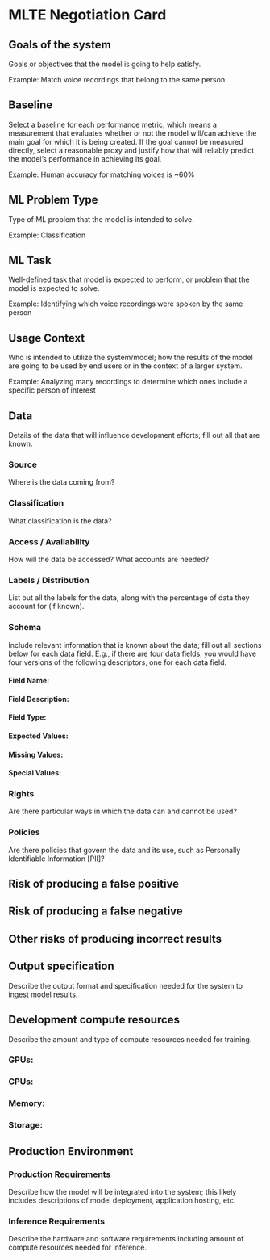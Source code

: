 # MLTE Negotiation Card

## Goals of the system

Goals or objectives that the model is going to help satisfy.

Example: Match voice recordings that belong to the same person 

## Baseline 

Select a baseline for each performance metric, which means a measurement that evaluates whether or not the model will/can achieve the main goal for which it is being created. If the goal cannot be measured directly, select a reasonable proxy and justify how that will reliably predict the model’s performance in achieving its goal.

Example: Human accuracy for matching voices is ~60%

## ML Problem Type 

Type of ML problem that the model is intended to solve.

Example: Classification

## ML Task 

Well-defined task that model is expected to perform, or problem that the model is expected to solve.

Example: Identifying which voice recordings were spoken by the same person

## Usage Context

Who is intended to utilize the system/model; how the results of the model are going to be used by end users or in the context of a larger system.

Example: Analyzing many recordings to determine which ones include a specific person of interest

## Data

Details of the data that will influence development efforts; fill out all that are known.

### Source

Where is the data coming from?

### Classification

What classification is the data?

### Access / Availability

How will the data be accessed? What accounts are needed?

### Labels / Distribution
List out all the labels for the data, along with the percentage of data they account for (if known).

### Schema

Include relevant information that is known about the data; fill out all sections below for each data field. E.g., if there are four data fields, you would have four versions of the following descriptors, one for each data field.

#### Field Name: 
#### Field Description: 
#### Field Type: 
#### Expected Values: 
#### Missing Values: 
#### Special Values: 

### Rights

Are there particular ways in which the data can and cannot be used?

### Policies 

Are there policies that govern the data and its use, such as Personally Identifiable Information [PII]?

## Risk of producing a false positive

## Risk of producing a false negative

## Other risks of producing incorrect results

## Output specification

Describe the output format and specification needed for the system to ingest model results.

## Development compute resources

Describe the amount and type of compute resources needed for training.

### GPUs: 
### CPUs: 
### Memory: 
### Storage: 

## Production Environment

### Production Requirements

Describe how the model will be integrated into the system; this likely includes descriptions of model deployment, application hosting, etc.

### Inference Requirements 

Describe the hardware and software requirements including amount of compute resources needed for inference.